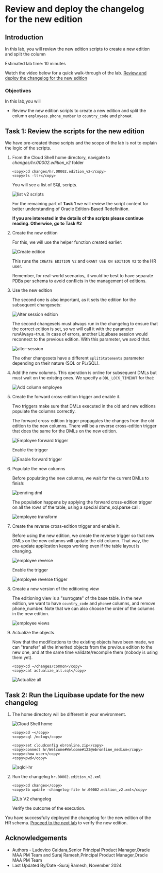 # Review and deploy the changelog for the new edition

## Introduction

In this lab, you will review the new edition scripts to create a new edition and split the column

Estimated lab time: 10 minutes

Watch the video below for a quick walk-through of the lab.
[Review and deploy the changelog for the new edition](videohub:1_91auy90r)

### Objectives

In this lab,you will

- Review the new edition scripts to create a new edition and split the column `employees.phone_number` to `country_code` and `phone#`. 

## Task 1: Review the scripts for the new edition

We have pre-created these scripts and the scope of the lab is not to explain the logic of the scripts.

1. From the Cloud Shell home directory, navigate to *changes/hr.00002.edition_v2* folder

    ```text
    <copy>cd changes/hr.00002.edition_v2</copy>
    <copy>ls -ltr</copy>
    ```

    You will see a list of SQL scripts.

    ![list v2 scripts](images/list-scripts.png " ")

    For the remaining part of **Task 1** we will review the script content for better understanding of Oracle Edition-Based Redefinition.

    **If you are interested in the details of the scripts please continue reading. Otherwise, go to Task #2**

2. Create the new edition

    For this, we will use the helper function created earlier:

    ![Create edition](images/create-edition.png " ")

    This runs the `CREATE EDITION V2` and `GRANT USE ON EDITION V2` to the HR user.

    Remember, for real-world scenarios, it would be best to have separate PDBs per schema to avoid conflicts in the management of editions.

3. Use the new edition

    The second one is also important, as it sets the edition for the subsequent changesets:

    ![Alter session edition ](images/alter-session-edition.png " ")

    The second changesets must always run in the changelog to ensure that the correct edition is set, so we will call it with the parameter runAlways=true. In case of errors, another Liquibase session would reconnect to the previous edition. With this parameter, we avoid that.

    ![alter-session](images/alter-session.png " ")

    The other changesets have a different `splitStatements` parameter depending on their nature (SQL or PL/SQL).

4. Add the new columns. This operation is online for subsequent DMLs but must wait on the existing ones. We specify a `DDL_LOCK_TIMEOUT` for that:

    ![Add column employee](images/add-column-employee.png " ")

5. Create the forward cross-edition trigger and enable it.

    Two triggers make sure that DMLs executed in the old and new editions populate the columns correctly.

    The forward cross-edition trigger propagates the changes from the old edition to the new columns. There will be a reverse cross-edition trigger that does the same for the DMLs on the new edition.

    ![Employee forward trigger](images/employee-forward-trigger.png " ")

    Enable the trigger

    ![Enable forward trigger](images/enable-forward-trigger.png " ")

6. Populate the new columns

    Before populating the new columns, we wait for the current DMLs to finish:

    ![pending dml](images/pending-dml.png " ")

    The population happens by applying the forward cross-edition trigger on all the rows of the table, using a special dbms_sql.parse call:

    ![employee transform](images/employee-transform.png " ")

7. Create the reverse cross-edition trigger and enable it.

    Before using the new edition, we create the reverse trigger so that new DMLs on the new columns will update the old column. That way, the pre-update application keeps working even if the table layout is changing.

    ![employee reverse](images/employee-reverse.png " ")

    Enable the trigger 

    ![employee reverse trigger](images/employee-reverse-trigger.png " ")

8. Create a new version of the editioning view

    The editioning view is a "surrogate" of the base table. In the new edition, we want to have `country_code` and `phone#` columns, and remove phone_number. Note that we can also choose the order of the columns in the new edition.

    ![employee views](images/employee-views.png " ")

9. Actualize the objects

    Now that the modifications to the existing objects have been made, we can "transfer" all the inherited objects from the previous edition to the new one, and at the same time validate/recompile them (nobody is using them yet).

    ```text
    <copy>cd ~/changes/common</copy>
    <copy>cat actualize_all.sql</copy>
    ```

    ![Actualize all](images/actualize-all.png " ")

## Task 2: Run the Liquibase update for the new changelog 

1.  The home directory will be different in your environment.

    ![Cloud Shell home](images/cloudshell-home.png " ")

    ```text
    <copy>cd ~</copy>
    <copy>sql /nolog</copy>
    ```

    ```text
    <copy>set cloudconfig ebronline.zip</copy>
    <copy>connect hr/Welcome#Welcome#123@ebronline_medium</copy>
    <copy>show user</copy>
    <copy>pwd</copy>
    ```

    ![sqlcl-hr](images/sqlcl-hr.png " ")

2. Run the changelog `hr.00002.edition_v2.xml`

    ```text
    <copy>cd changes</copy>
    <copy>lb update -changelog-file hr.00002.edition_v2.xml</copy>
    ```

    ![Lb V2 changelog ](images/lb-changelog-v2.png " ")

    Verify the outcome of the execution.

You have successfully deployed the changelog for the new edition of the HR schema. [Proceed to the next lab](#next) to verify the new edition.

## Acknowledgements

- Authors - Ludovico Caldara,Senior Principal Product Manager,Oracle MAA PM Team and Suraj Ramesh,Principal Product Manager,Oracle MAA PM Team
- Last Updated By/Date -Suraj Ramesh, November 2024